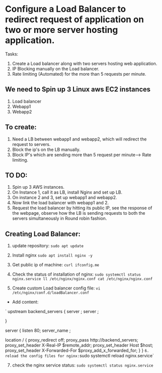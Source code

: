 # Configure a Load Balancer to redirect request of application on two or more server hosting application.
Tasks:
1. Create a Load balancer along with two servers hosting web application.
2. IP Blocking manually on the Load balancer. 
3. Rate limiting (Automated) for the more than 5 requests per minute.

## We need to Spin up 3 Linux aws EC2 instances 
1. Load balancer
2. Webapp1
3. Webapp2

## To create:

1. Need a LB between webapp1 and webapp2, which will redirect the request to servers.
2. Block the ip's on the LB manually.
3. Block IP's which are sending more than 5 request per minute--> Rate limiting.

## TO DO:
1. Spin up 3  AWS instances.
2. On Instance 1, call it as LB, install Nginx and set up LB.
3. On instance 2 and 3, set up webapp1 and webapp2.
4. Now link the load balancer with webapp1 and 2.
5. Request the load balancer by hitting its public IP, see the response of the webpage, observe how the LB is sending requests to both the servers simultaneously in Round robin fashion.

## Creating Load Balancer:

1. update repository:
`sudo apt update`
2. Install nginx
`sudo apt install nginx -y`
3. Get public ip of machine: 
  `curl ifconfig.me`
4. Check the status of installation of nginx:
  `sudo systemctl status nginx.service
  ll /etc/nginx/nginx.conf
  cat /etc/nginx/nginx.conf`

5. Create custom Load balancer config file:
  `vi /etc/nginx/conf.d/loadBalancer.conf`
  - Add content: 

`
upstream backend_servers {
    server <webapp1 ip addr>;
    server <webapp2 ip addr>;

}

server {
listen 80;
server_name <public ip>;

   location / {
       proxy_redirect off;
       proxy_pass http://backend_servers;
       proxy_set_header X-Real-IP $remote_addr;
       proxy_set_header Host $host;
       proxy_set_header X-Forwarded-For $proxy_add_x_forwarded_for;
   }
}
`
6. reload the config files for nginx:
`sudo systemctl reload nginx.service`

7. check the nginx service status:
  `sudo systemctl status nginx.service`
